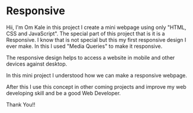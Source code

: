 # Responsive

Hii, I'm Om Kale in this project I create a mini webpage using only "HTML, CSS and JavaScript".
The special part of this project that is it is a Responsive. I know that is not special but this my first responsive design I ever make.
In this I used "Media Queries" to make it responsive.

The responsive design helps to access a website in mobile and other devices against desktop.

In this mini project I understood how we can make a responsive webpage.

After this I use this concept in other coming projects and improve my web developing skill and be a good Web Developer.

Thank You!!

